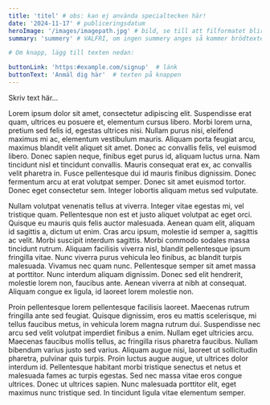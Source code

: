 ```yaml
---
title: 'titel' # obs: kan ej använda specialtecken här!
date: '2024-11-17' # publiceringsdatum 
heroImage: '/images/imagepath.jpg' # bild, se till att filformatet blir rätt!
summary: 'summery' # VALFRI, om ingen summery anges så kommer brödtexten nedan användas istället

# Om knapp, lägg till texten nedan:

buttonLink: 'https:#example.com/signup'  # länk
buttonText: 'Anmäl dig här'  # texten på knappen
---
```


Skriv text här...

Lorem ipsum dolor sit amet, consectetur adipiscing elit. Suspendisse erat quam, ultrices eu posuere et, elementum cursus libero. Morbi lorem urna, pretium sed felis id, egestas ultrices nisi. Nullam purus nisi, eleifend maximus mi ac, elementum vestibulum mauris. Aliquam porta feugiat arcu, maximus blandit velit aliquet sit amet. Donec ac convallis felis, vel euismod libero. Donec sapien neque, finibus eget purus id, aliquam luctus urna. Nam tincidunt nisl et tincidunt convallis. Mauris consequat erat ex, ac convallis velit pharetra in. Fusce pellentesque dui id mauris finibus dignissim. Donec fermentum arcu at erat volutpat semper. Donec sit amet euismod tortor. Donec eget consectetur sem. Integer lobortis aliquam metus sed vulputate.

Nullam volutpat venenatis tellus at viverra. Integer vitae egestas mi, vel tristique quam. Pellentesque non est et justo aliquet volutpat ac eget orci. Quisque eu mauris quis felis auctor malesuada. Aenean quam elit, aliquam id sagittis a, dictum ut enim. Cras arcu ipsum, molestie id semper a, sagittis ac velit. Morbi suscipit interdum sagittis. Morbi commodo sodales massa tincidunt rutrum. Aliquam facilisis viverra nisl, blandit pellentesque ipsum fringilla vitae. Nunc viverra purus vehicula leo finibus, ac blandit turpis malesuada. Vivamus nec quam nunc. Pellentesque semper sit amet massa at porttitor. Nunc interdum aliquam dignissim. Donec sed elit hendrerit, molestie lorem non, faucibus ante. Aenean viverra at nibh at consequat. Aliquam congue ex ligula, id laoreet lorem molestie non.

Proin pellentesque lorem pellentesque facilisis laoreet. Maecenas rutrum fringilla ante sed feugiat. Quisque dignissim, eros eu mattis scelerisque, mi tellus faucibus metus, in vehicula lorem magna rutrum dui. Suspendisse nec arcu sed velit volutpat imperdiet finibus a enim. Nullam eget ultricies arcu. Maecenas faucibus mollis tellus, ac fringilla risus pharetra faucibus. Nullam bibendum varius justo sed varius. Aliquam augue nisi, laoreet ut sollicitudin pharetra, pulvinar quis turpis. Proin luctus augue augue, ut ultrices dolor interdum id. Pellentesque habitant morbi tristique senectus et netus et malesuada fames ac turpis egestas. Sed nec massa vitae eros congue ultrices. Donec ut ultrices sapien. Nunc malesuada porttitor elit, eget maximus nunc tristique sed. In tincidunt ligula vitae elementum semper.